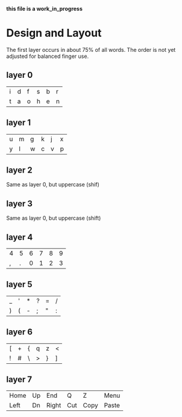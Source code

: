__this file is a work_in_progress__

# Design and Layout

The first layer occurs in about 75% of all words. The order is not yet adjusted for balanced finger use.


## **layer 0**
| | | | | | |
| --- | --- | --- | --- | --- | --- |
| i | d | f | s | b | r |
| t | a | o | h | e | n |

## **layer 1**
| | | | | | |
| --- | --- | --- | --- | --- | --- |
| u | m | g | k | j | x |
| y | l | w | c | v | p |

## **layer 2**
Same as layer 0, but uppercase (shif)

## **layer 3**
Same as layer 0, but uppercase (shift)

## **layer 4**
| | | | | | |
| --- | --- | --- | --- | --- | --- |
| 4 | 5 | 6 | 7 | 8 | 9 |
| , | . | 0 | 1 | 2 | 3 |

## **layer 5**
| | | | | | |
| --- | --- | --- | --- | --- | --- |
| _ | ' | * | ? | = | / |
| ) | ( | - | ; | " | : |

## **layer 6**
| | | | | | |
| --- | --- | --- | --- | --- | --- |
| [ | + | { | q | z | < |
| ! | # | \ | > | } | ] |


## **layer 7**
| | | | | | |
| --- | --- | --- | --- | --- | --- |
| Home | Up | End | Q | Z | Menu |
| Left | Dn | Right | Cut | Copy | Paste |

